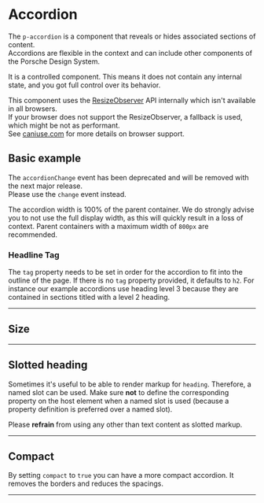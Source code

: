 # Accordion

The `p-accordion` is a component that reveals or hides associated sections of content.  
Accordions are flexible in the context and can include other components of the Porsche Design System.

It is a controlled component. This means it does not contain any internal state, and you got full control over its
behavior.

<p-inline-notification heading="Important note" state="warning" dismiss-button="false">
  This component uses the <a href="https://developer.mozilla.org/en-US/docs/Web/API/ResizeObserver" target="_blank">ResizeObserver</a> API internally which isn't available in all browsers.<br>
  If your browser does not support the ResizeObserver, a fallback is used, which might be not as performant.<br>
  See <a href="https://caniuse.com/resizeobserver" target="_blank">caniuse.com</a> for more details on browser support.  
</p-inline-notification>

<TableOfContents></TableOfContents>

## Basic example

<p-inline-notification heading="Deprecation hint" state="warning" dismiss-button="false">
  The <code>accordionChange</code> event has been deprecated and will be removed with the next major release.<br>
  Please use the <code>change</code> event instead.
</p-inline-notification>

<Playground :frameworkMarkup="codeExample" :config="config" :markup="basic"></Playground>

The accordion width is 100% of the parent container. We do strongly advise you to not use the full display width, as
this will quickly result in a loss of context. Parent containers with a maximum width of `800px` are recommended.

### Headline Tag

The `tag` property needs to be set in order for the accordion to fit into the outline of the page. If there is no `tag`
property provided, it defaults to `h2`. For instance our example accordions use heading level 3 because they are
contained in sections titled with a level 2 heading.

---

## Size

<Playground :markup="sizeMarkup" :config="config">
  <SelectOptions v-model="size" :values="sizes" name="size"></SelectOptions>
</Playground>

---

## Slotted heading

Sometimes it's useful to be able to render markup for `heading`. Therefore, a named slot can be used. Make sure **not**
to define the corresponding property on the host element when a named slot is used (because a property definition is
preferred over a named slot).

Please **refrain** from using any other than text content as slotted markup.

<Playground :markup="slottedMarkup" :config="config"></Playground>

---

## Compact

By setting `compact` to `true` you can have a more compact accordion. It removes the borders and reduces the spacings.

<Playground :markup="compactMarkup" :config="config"></Playground>

---

<script lang="ts">
import Vue from 'vue';
import Component from 'vue-class-component';
import { getAccordionCodeSamples } from '@porsche-design-system/shared';
import { ACCORDION_SIZES } from './accordion-utils'; 
  
@Component
export default class Code extends Vue {
  config = { themeable: true };

  codeExample = getAccordionCodeSamples();

  content= `<p-text>
    Lorem ipsum dolor sit amet, consetetur sadipscing elitr, sed diam nonumy eirmod tempor invidunt ut labore et dolore magna aliquyam erat,
    sed diam voluptua. At vero eos et accusam et justo duo dolores et ea rebum.
  </p-text>`;
    
  get basic() {      
    return `<p-accordion heading="Some Heading" tag="h3">
  ${this.content}
</p-accordion>
<p-accordion heading="Some Heading" tag="h3">
  ${this.content}
</p-accordion>`;
    }
  
  size = 'small';
  sizes = [...ACCORDION_SIZES, "{ base: 'small', l: 'medium' }"];
  get sizeMarkup() {
    return `<p-accordion heading="Some Heading" tag="h3" size="${this.size}">
  ${this.content}
</p-accordion>
<p-accordion heading="Some Heading" tag="h3" size="${this.size}">
  ${this.content}
</p-accordion>`;
  }

  get slottedMarkup(){
    return `<p-accordion tag="h3">
  <span slot="heading">Some slotted heading</span>
  ${this.content}
</p-accordion>
<p-accordion tag="h3">
  <span slot="heading">Some slotted heading</span>
  ${this.content}
</p-accordion>`;
  }

  get compactMarkup(){
    return `<div style="max-width: 400px">
  <p-accordion heading="Some Heading" tag="h3" compact="true">
    <p-link-pure href="https://www.porsche.com" icon="none">Some label</p-link-pure>
  </p-accordion>
  <p-accordion heading="Some Heading" tag="h3" compact="true">
    <p-link-pure href="https://www.porsche.com" icon="none">Some label</p-link-pure>
  </p-accordion>
</div>`;
  }
 
  mounted() {
    /* initially update accordion with open attribute in playground */
    this.registerEvents();
  
    /* theme switch needs to register event listeners again */
    const themeTabs = this.$el.querySelectorAll('.playground > p-tabs-bar');
    themeTabs.forEach(tab => tab.addEventListener('change', () => {
      this.registerEvents();
    }));
  }

  updated(){
    this.registerEvents();
  }
  
  registerEvents() {
    const accordions = this.$el.querySelectorAll('.playground .demo p-accordion');
    accordions.forEach(accordionEl => accordionEl.addEventListener('change', (e) => (e.target.open = e.detail.open)));
  }
}
</script>
